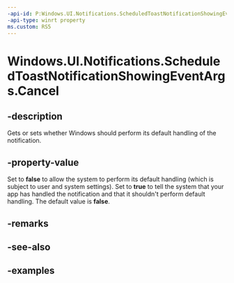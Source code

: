 ```yaml
---
-api-id: P:Windows.UI.Notifications.ScheduledToastNotificationShowingEventArgs.Cancel
-api-type: winrt property
ms.custom: RS5
---
```


<!-- Property syntax.
public bool Cancel { get;  set; }
-->

# Windows.UI.Notifications.ScheduledToastNotificationShowingEventArgs.Cancel

## -description
Gets or sets whether Windows should perform its default handling of the notification. 

## -property-value
Set to **false** to allow the system to perform its default handling (which is subject to user and system settings). Set to **true** to tell the system that your app has handled the notification and that it shouldn't perform default handling.  The default value is **false**. 

## -remarks

## -see-also

## -examples

